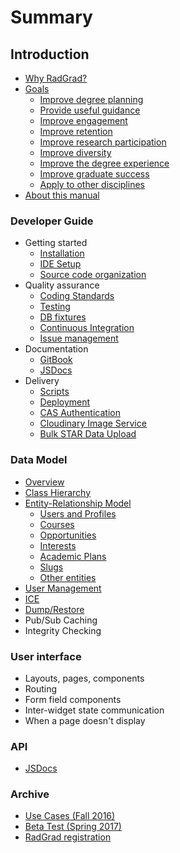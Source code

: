 # Summary

## Introduction

* [Why RadGrad?](README.md)
* [Goals](introduction/goals.md)
  * [Improve degree planning](introduction/goals.md#planning)
  * [Provide useful guidance](introduction/goals.md#guidance)
  * [Improve engagement](introduction/goals.md#engagement)
  * [Improve retention](introduction/goals.md#retention)
  * [Improve research participation](introduction/goals.md#research)
  * [Improve diversity](introduction/goals.md#diversity)
  * [Improve the degree experience](introduction/goals.md#degree-experience)
  * [Improve graduate success](introduction/goals.md#graduation)
  * [Apply to other disciplines](introduction/goals.md#other-disciplines)
* [About this manual](introduction/about.md)

### Developer Guide

* Getting started
  * [Installation](developerguide/installation.md)
  * [IDE Setup](developerguide/ide.md)
  * [Source code organization](developerguide/source-code-organization.md)
* Quality assurance
  * [Coding Standards](developerguide/codingstandards.md)
  * [Testing](developerguide/testing.md)
  * [DB fixtures](developerguide/database-fixtures.md)
  * [Continuous Integration](developerguide/continuous-integration.md)
  * [Issue management](developerguide/issue-management.md)
* Documentation 
  * [GitBook](developerguide/gitbook.md)
  * [JSDocs](developerguide/jsdoc.md)
* Delivery
  * [Scripts](developerguide/scripts.md)
  * [Deployment](developerguide/deployment.md)
  * [CAS Authentication](developerguide/cas.md)
  * [Cloudinary Image Service](developerguide/cloudinary.md)
  * [Bulk STAR Data Upload](developerguide/star-bulk-download.md)

### Data Model

* [Overview](datamodel/overview.md)
* [Class Hierarchy](datamodel/class-hierarchy.md)
* [Entity-Relationship Model](datamodel/entity-relationship-model.md)
  * [Users and Profiles](datamodel/entity-relationship-model.md#users)
  * [Courses](datamodel/entity-relationship-model.md#courses)
  * [Opportunities](datamodel/entity-relationship-model.md#opportunities)
  * [Interests](datamodel/entity-relationship-model.md#interests)
  * [Academic Plans](datamodel/entity-relationship-model.md#academic-plans)
  * [Slugs](datamodel/entity-relationship-model.md#slugs)
  * [Other entities](datamodel/entity-relationship-model.md#others)
* [User Management](datamodel/user-management.md)
* [ICE](datamodel/ice.md)
* [Dump/Restore](datamodel/dump-restore.md)
* Pub/Sub Caching
* Integrity Checking

### User interface

* Layouts, pages, components
* Routing
* Form field components
* Inter-widget state communication
* When a page doesn't display

### API

* [JSDocs](https://philipmjohnson.gitbooks.io/radgrad-manual/content/api/jsdocs/)

### Archive

* [Use Cases (Fall 2016)](archive/use-cases.md)
* [Beta Test (Spring 2017)](archive/beta-test.md)
* [RadGrad registration](developerguide/radgrad-registration.md)









